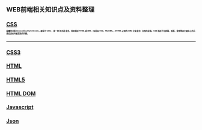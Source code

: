 ### WEB前端相关知识点及资料整理
#### [CSS][3]  <p style="font-size:5px">层叠样式表 (Cascading Style Sheets，缩写为 CSS），是一种 样式表 语言，用来描述 HTML 或 XML（包括如 SVG、MathML、XHTML 之类的 XML 分支语言）文档的呈现。CSS 描述了在屏幕、纸质、音频等其它媒体上的元素应该如何被渲染的问题。</p>
[3]:https://github.com/Weitians/notes/blob/master/CSS.md
<hr>

#### [CSS3][4]
[4]:https://github.com/Weitians/notes/blob/master/CSS3.md

#### [HTML][1]
[1]:https://github.com/Weitians/notes/blob/master/HTML.md

#### [HTML5][2]
[2]:https://github.com/Weitians/notes/blob/master/HTML5.md

#### [HTML DOM][5]
[5]:https://github.com/Weitians/notes/blob/master/HTML%20DOM.md

#### [Javascript][6]
[6]:https://github.com/Weitians/notes/blob/master/Javascript.md

#### [Json][7]
[7]:https://github.com/Weitians/notes/blob/master/Json.md

